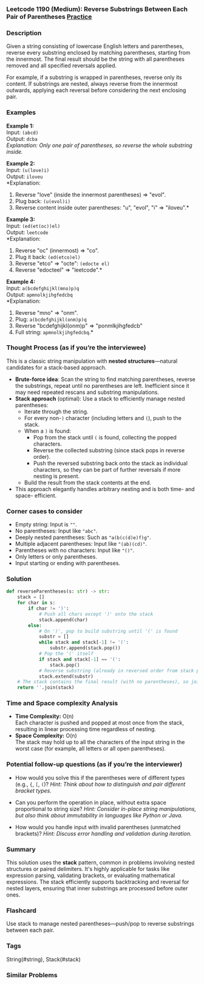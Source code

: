### Leetcode 1190 (Medium): Reverse Substrings Between Each Pair of Parentheses [Practice](https://leetcode.com/problems/reverse-substrings-between-each-pair-of-parentheses)

### Description  
Given a string consisting of lowercase English letters and parentheses, reverse every substring enclosed by matching parentheses, starting from the innermost. The final result should be the string with all parentheses removed and all specified reversals applied.

For example, if a substring is wrapped in parentheses, reverse only its content. If substrings are nested, always reverse from the innermost outwards, applying each reversal before considering the next enclosing pair.

### Examples  

**Example 1:**  
Input: `(abcd)`  
Output: `dcba`  
*Explanation: Only one pair of parentheses, so reverse the whole substring inside.*

**Example 2:**  
Input: `(u(love)i)`  
Output: `iloveu`  
*Explanation:  
1. Reverse "love" (inside the innermost parentheses) ⇒ "evol".
2. Plug back: `(u(evol)i)`
3. Reverse content inside outer parentheses: "u", "evol", "i" ⇒ "iloveu".*

**Example 3:**  
Input: `(ed(et(oc))el)`  
Output: `leetcode`  
*Explanation:  
1. Reverse "oc" (innermost) ⇒ "co".
2. Plug it back: `(ed(etco)el)`
3. Reverse "etco" ⇒ "octe": `(edocte el)`
4. Reverse "edocteel" ⇒ "leetcode".*

**Example 4:**  
Input: `a(bcdefghijkl(mno)p)q`  
Output: `apmnolkjihgfedcbq`  
*Explanation:  
1. Reverse "mno" ⇒ "onm".
2. Plug: `a(bcdefghijkl(onm)p)q`
3. Reverse "bcdefghijkl(onm)p" ⇒ "ponmlkjihgfedcb"
4. Full string: `apmnolkjihgfedcbq`.*

### Thought Process (as if you’re the interviewee)  
This is a classic string manipulation with **nested structures**—natural candidates for a stack-based approach.

- **Brute-force idea**: Scan the string to find matching parentheses, reverse the substrings, repeat until no parentheses are left. Inefficient since it may need repeated rescans and substring manipulations.
- **Stack approach** (optimal): Use a stack to efficiently manage nested parentheses:
  - Iterate through the string.  
  - For every non-`)` character (including letters and `(`), push to the stack.
  - When a `)` is found:
    - Pop from the stack until `(` is found, collecting the popped characters.
    - Reverse the collected substring (since stack pops in reverse order).
    - Push the reversed substring back onto the stack as individual characters, so they can be part of further reversals if more nesting is present.
  - Build the result from the stack contents at the end.
- This approach elegantly handles arbitrary nesting and is both time- and space- efficient.

### Corner cases to consider  
- Empty string: Input is `""`.
- No parentheses: Input like `"abc"`.
- Deeply nested parentheses: Such as `"a(b(c(d)e)f)g"`.
- Multiple adjacent parentheses: Input like `"(ab)(cd)"`.
- Parentheses with no characters: Input like `"()"`.
- Only letters or only parentheses.
- Input starting or ending with parentheses.

### Solution

```python
def reverseParentheses(s: str) -> str:
    stack = []
    for char in s:
        if char != ')':
            # Push all chars except ')' onto the stack
            stack.append(char)
        else:
            # On ')', pop to build substring until '(' is found
            substr = []
            while stack and stack[-1] != '(':
                substr.append(stack.pop())
            # Pop the '(' itself
            if stack and stack[-1] == '(':
                stack.pop()
            # Reverse substring (already in reversed order from stack pops)
            stack.extend(substr)
    # The stack contains the final result (with no parentheses), so join and return
    return ''.join(stack)
```

### Time and Space complexity Analysis  

- **Time Complexity:** O(n)  
  Each character is pushed and popped at most once from the stack, resulting in linear processing time regardless of nesting.
- **Space Complexity:** O(n)  
  The stack may hold up to all the characters of the input string in the worst case (for example, all letters or all open parentheses).

### Potential follow-up questions (as if you’re the interviewer)  

- How would you solve this if the parentheses were of different types (e.g., `{`, `[`, `(`)?
  *Hint: Think about how to distinguish and pair different bracket types.*
  
- Can you perform the operation in place, without extra space proportional to string size?
  *Hint: Consider in-place string manipulations, but also think about immutability in languages like Python or Java.*

- How would you handle input with invalid parentheses (unmatched brackets)?
  *Hint: Discuss error handling and validation during iteration.*

### Summary
This solution uses the **stack** pattern, common in problems involving nested structures or paired delimiters. It's highly applicable for tasks like expression parsing, validating brackets, or evaluating mathematical expressions. The stack efficiently supports backtracking and reversal for nested layers, ensuring that inner substrings are processed before outer ones.


### Flashcard
Use stack to manage nested parentheses—push/pop to reverse substrings between each pair.

### Tags
String(#string), Stack(#stack)

### Similar Problems
